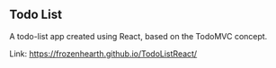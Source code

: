 ## Todo List

A todo-list app created using React, based on the TodoMVC concept.

Link: https://frozenhearth.github.io/TodoListReact/
